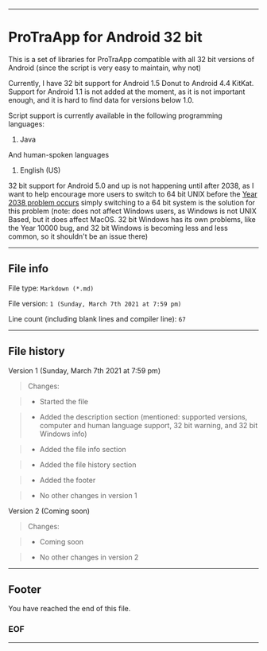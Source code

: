 
***

# ProTraApp for Android 32 bit

This is a set of libraries for ProTraApp compatible with all 32 bit versions of Android (since the script is very easy to maintain, why not) 

Currently, I have 32 bit support for Android 1.5 Donut to Android 4.4 KitKat. Support for Android 1.1 is not added at the moment, as it is not important enough, and it is hard to find data for versions below 1.0.

Script support is currently available in the following programming languages:

1. Java

And human-spoken languages

1. English (US)

32 bit support for Android 5.0 and up is not happening until after 2038, as I want to help encourage more users to switch to 64 bit UNIX before the [Year 2038 problem occurs](https://en.wikipedia.org/wiki/Year_2038_problem) simply switching to a 64 bit system is the solution for this problem (note: does not affect Windows users, as Windows is not UNIX Based, but it does affect MacOS. 32 bit Windows has its own problems, like the Year 10000 bug, and 32 bit Windows is becoming less and less common, so it shouldn't be an issue there)

***

## File info

File type: `Markdown (*.md)`

File version: `1 (Sunday, March 7th 2021 at 7:59 pm)`

Line count (including blank lines and compiler line): `67`

***

## File history

Version 1 (Sunday, March 7th 2021 at 7:59 pm)

> Changes:

> * Started the file

> * Added the description section (mentioned: supported versions, computer and human language support, 32 bit warning, and 32 bit Windows info)

> * Added the file info section

> * Added the file history section

> * Added the footer

> * No other changes in version 1

Version 2 (Coming soon)

> Changes:

> * Coming soon

> * No other changes in version 2

***

## Footer

You have reached the end of this file.

### EOF

***
